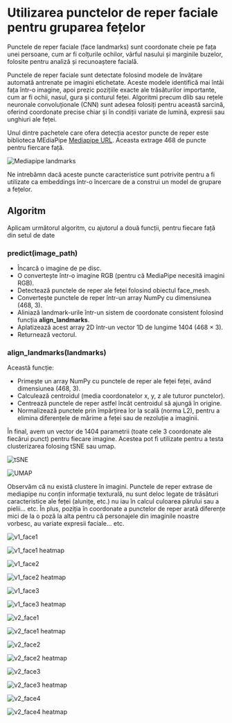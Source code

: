 # Utilizarea punctelor de reper faciale pentru gruparea fețelor

Punctele de reper faciale (face landmarks) sunt coordonate cheie pe fața unei persoane, cum ar fi colțurile ochilor, vârful nasului și marginile buzelor, folosite pentru analiză și recunoaștere facială.

Punctele de reper faciale sunt detectate folosind modele de învățare automată antrenate pe imagini etichetate. Aceste modele identifică mai întâi fața într-o imagine, apoi prezic pozițiile exacte ale trăsăturilor importante, cum ar fi ochii, nasul, gura și conturul feței. Algoritmi precum dlib sau rețele neuronale convoluționale (CNN) sunt adesea folosiți pentru această sarcină, oferind coordonate precise chiar și în condiții variate de lumină, expresii sau unghiuri ale feței.

Unul dintre pachetele care ofera detecția acestor puncte de reper este biblioteca MEdiaPipe [Mediapipe URL](https://ai.google.dev/edge/mediapipe/solutions/studio). Aceasta extrage 468 de puncte pentru fiercare față. 

![Mediapipe landmarks](doc_images/mediapipe_landmarks.jpg)

Ne intrebămn dacă aceste puncte caracteristice sunt potrivite pentru a fi utilizate ca embeddings într-o încercare de a construi un model de grupare a fețelor. 

## Algoritm

Aplicam următorul algoritm, cu ajutorul a două funcții, pentru fiecare față din setul de date

### predict(image_path)

- Încarcă o imagine de pe disc.
- O convertește într-o imagine RGB (pentru că MediaPipe necesită imagini RGB).
- Detectează punctele de reper ale feței folosind obiectul face_mesh.
- Convertește punctele de reper într-un array NumPy cu dimensiunea (468, 3).
- Aliniază landmark-urile într-un sistem de coordonate consistent folosind funcția **align_landmarks**.
- Aplatizează acest array 2D într-un vector 1D de lungime 1404 (468 × 3).
- Returnează vectorul.

### align_landmarks(landmarks)

Această funcție:

- Primește un array NumPy cu punctele de reper ale feței feței, având dimensiunea (468, 3).
- Calculează centroidul (media coordonatelor x, y, z ale tuturor punctelor).
- Centrează punctele de reper astfel încât centroidul să ajungă în origine.
- Normalizează punctele prin împărțirea lor la scală (norma L2), pentru a elimina diferențele de mărime a feței sau de rezoluție a imaginii.

În final, avem un vector de 1404 parametrii (toate cele 3 coordonate ale fiecărui punct) pentru fiecare imagine. Acestea pot fi utilizate pentru a testa clusterizarea folosing tSNE sau umap. 

![tSNE](doc_images/tsne_460.jpg)

![UMAP](doc_images/umap_460.jpg)

Observăm că nu există clustere în imagini. Punctele de reper extrase de mediapipe nu conțin informație texturală, nu sunt deloc legate de trăsături caracteristice ale feței (alunițe, etc.) nu iau în calcul culoarea părului sau a pielii... etc. În plus, poziția în coordonate a punctelor de reper arată diferențe mici de la o poză la alta pentru că personajele din imaginile noastre vorbesc, au variate expresii faciale... etc. 

![v1_face1](doc_images/v1_face1.jpg)

![v1_face1 heatmap](doc_images/v1_face1_ref.jpg)

![v1_face2](doc_images/v1_face2.jpg)

![v1_face2 heatmap](doc_images/v1_face2_ref.jpg)

![v1_face3](doc_images/v1_face3.jpg)

![v1_face3 heatmap](doc_images/v1_face3_ref.jpg)

![v2_face1](doc_images/v2_face1.jpg)

![v2_face1 heatmap](doc_images/v2_face1_ref.jpg)

![v2_face2](doc_images/v2_face2.jpg)

![v2_face2 heatmap](doc_images/v2_face2_ref.jpg)

![v2_face3](doc_images/v2_face3.jpg)

![v2_face3 heatmap](doc_images/v2_face3_ref.jpg)

![v2_face4](doc_images/v2_face4.jpg)

![v2_face4 heatmap](doc_images/v2_face4_ref.jpg)